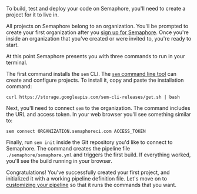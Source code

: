 To build, test and deploy your code on Semaphore, you'll need to
create a project for it to live in.

All projects on Semaphore belong to an organization.
You'll be prompted to create your first organization after
you [sign up for Semaphore][app]. Once you're inside an organization
that you've created or were invited to, you're ready to start.

At this point Semaphore presents you with three commands to run in
your terminal.

The first command installs the `sem` CLI.
The [`sem` command line tool][sem] can create and configure projects.
To install it, copy and paste the installation command:

```
curl https://storage.googleapis.com/sem-cli-releases/get.sh | bash
```

Next, you'll need to connect `sem` to the organization.
The command includes the URL and access token. In your web browser
you'll see something similar to:

```
sem connect ORGANIZATION.semaphoreci.com ACCESS_TOKEN
```

Finally, run `sem init` inside the Git repository you'd like to connect
to Semaphore. The command creates the pipeline file
`./semaphore/semaphore.yml` and triggers the first build. If
everything worked, you'll see the build running in your browser.

Congratulations! You've successfully created your first project,
and initialized it with a working pipeline definition file.
Let's move on to [customizing your pipeline][next] so that it runs
the commands that you want.

[app]: https://id.semaphoreci.com
[next]: https://docs.semaphoreci.com/article/64-customizing-your-pipeline
[sem]: https://docs.semaphoreci.com/article/53-sem-reference

